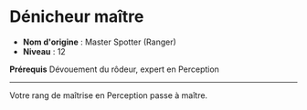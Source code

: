 # Dénicheur maître

 * **Nom d'origine** : Master Spotter (Ranger)
 * **Niveau** : 12


<p><strong>Prérequis</strong> Dévouement du rôdeur, expert en Perception</p>
<hr>
<p>Votre rang de maîtrise en Perception passe à maître.</p>